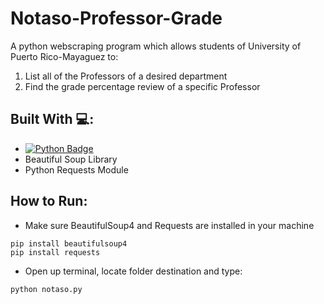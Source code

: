 # Notaso-Professor-Grade

A python webscraping program which allows students of University of Puerto Rico-Mayaguez to:
1) List all of the Professors of a desired department
2) Find the grade percentage review of a specific Professor

## Built With 💻:

- [![Python Badge](https://img.shields.io/badge/Python-3776AB?logo=python&logoColor=fff&style=flat)](https://www.python.org/)
- Beautiful Soup Library
- Python Requests Module

## How to Run:
- Make sure BeautifulSoup4 and Requests are installed in your machine
```
pip install beautifulsoup4
pip install requests
```
- Open up terminal, locate folder destination and type:
```
python notaso.py
```


